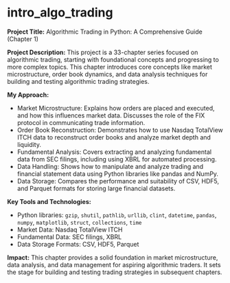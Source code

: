 # intro_algo_trading

**Project Title:** Algorithmic Trading in Python: A Comprehensive Guide (Chapter 1)

**Project Description:** This project is a 33-chapter series focused on algorithmic trading, starting with foundational concepts and progressing to more complex topics. This chapter introduces core concepts like market microstructure, order book dynamics, and data analysis techniques for building and testing algorithmic trading strategies.

**My Approach:**

* Market Microstructure: Explains how orders are placed and executed, and how this influences market data. Discusses the role of the FIX protocol in communicating trade information.
* Order Book Reconstruction: Demonstrates how to use Nasdaq TotalView ITCH data to reconstruct order books and analyze market depth and liquidity.
* Fundamental Analysis: Covers extracting and analyzing fundamental data from SEC filings, including using XBRL for automated processing.
* Data Handling: Shows how to manipulate and analyze trading and financial statement data using Python libraries like pandas and NumPy.
* Data Storage: Compares the performance and suitability of CSV, HDF5, and Parquet formats for storing large financial datasets.

**Key Tools and Technologies:**

* Python libraries:  `gzip`, `shutil`, `pathlib`, `urllib`, `clint`, `datetime`, `pandas`, `numpy`, `matplotlib`, `struct`, `collections`, `time` 
* Market Data: Nasdaq TotalView ITCH
* Fundamental Data: SEC filings, XBRL
* Data Storage Formats: CSV, HDF5, Parquet

**Impact:** This chapter provides a solid foundation in market microstructure, data analysis, and data management for aspiring algorithmic traders. It sets the stage for building and testing trading strategies in subsequent chapters.
